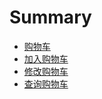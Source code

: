 # Summary

* [购物车](README.md)
* [加入购物车](chapter1.md)
* [修改购物车](xiu-gai-gou-wu-che.md)
* [查询购物车](cha-xun-gou-wu-che.md)

